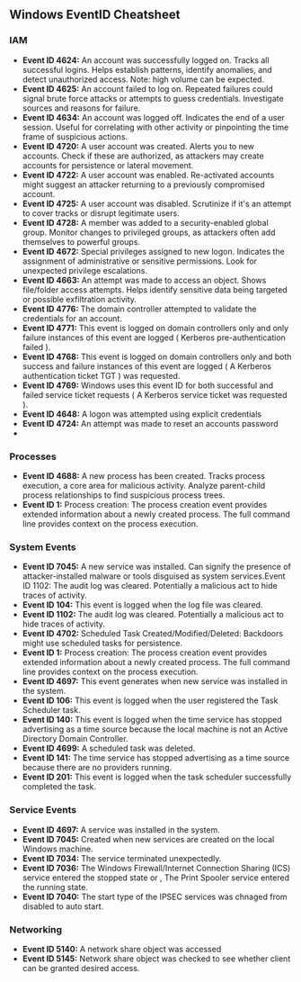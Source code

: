 ## Windows EventID Cheatsheet

### IAM
- **Event ID 4624:** An account was successfully logged on. Tracks all successful logins. Helps establish patterns, identify anomalies, and detect unauthorized access. Note: high volume can be expected.
- **Event ID 4625:** An account failed to log on. Repeated failures could signal brute force attacks or attempts to guess credentials. Investigate sources and reasons for failure.
- **Event ID 4634:** An account was logged off. Indicates the end of a user session. Useful for correlating with other activity or pinpointing the time frame of suspicious actions.
- **Event ID 4720:** A user account was created. Alerts you to new accounts. Check if these are authorized, as attackers may create accounts for persistence or lateral movement.
- **Event ID 4722:** A user account was enabled. Re-activated accounts might suggest an attacker returning to a previously compromised account.
- **Event ID 4725:** A user account was disabled. Scrutinize if it's an attempt to cover tracks or disrupt legitimate users.
- **Event ID 4728:** A member was added to a security-enabled global group. Monitor changes to privileged groups, as attackers often add themselves to powerful groups.
- **Event ID 4672:** Special privileges assigned to new logon. Indicates the assignment of administrative or sensitive permissions. Look for unexpected privilege escalations.
- **Event ID 4663:** An attempt was made to access an object. Shows file/folder access attempts. Helps identify sensitive data being targeted or possible exfiltration activity.
- **Event ID 4776:** The domain controller attempted to validate the credentials for an account.
- **Event ID 4771:** This event is logged on domain controllers only and only failure instances of this event are logged ( Kerberos pre-authentication failed ).
- **Event ID 4768:** This event is logged on domain controllers only and both success and failure instances of this event are logged ( A Kerberos authentication ticket TGT ) was requested.
- **Event ID 4769:** Windows uses this event ID for both successful and failed service ticket requests ( A Kerberos service ticket was requested ).
- **Event ID 4648:** A logon was attempted using explicit credentials
- **Event ID 4724:** An attempt was made to reset an accounts password
- 
### Processes
- **Event ID 4688:** A new process has been created. Tracks process execution, a core area for malicious activity. Analyze parent-child process relationships to find suspicious process trees.
- **Event ID 1:** Process creation: The process creation event provides extended information about a newly created process. The full command line provides context on the process execution. 

### System Events
- **Event ID 7045:** A new service was installed. Can signify the presence of attacker-installed malware or tools disguised as system services.Event ID 1102: The audit log was cleared. Potentially a malicious act to hide traces of activity.
- **Event ID 104:** This event is logged when the log file was cleared.
- **Event ID 1102:** The audit log was cleared. Potentially a malicious act to hide traces of activity.
- **Event ID 4702:** Scheduled Task Created/Modified/Deleted: Backdoors might use scheduled tasks for persistence.
- **Event ID 1:** Process creation: The process creation event provides extended information about a newly created process. The full command line provides context on the process execution. 
- **Event ID 4697:** This event generates when new service was installed in the system.
- **Event ID 106:** This event is logged when the user registered the Task Scheduler task.
- **Event ID 140:** This event is logged when the time service has stopped advertising as a time source because the local machine is not an Active Directory Domain Controller.
- **Event ID 4699:** A scheduled task was deleted.
- **Event ID 141:** The time service has stopped advertising as a time source because there are no providers running.
- **Event ID 201:** This event is logged when the task scheduler successfully completed the task.

### Service Events
- **Event ID 4697:** A service was installed in the system.
- **Event ID 7045:** Created when new services are created on the local Windows machine.
- **Event ID 7034:** The service terminated unexpectedly.
- **Event ID 7036:** The Windows Firewall/Internet Connection Sharing (ICS) service entered the stopped state or , The Print Spooler service entered the running state.
- **Event ID 7040:** The start type of the IPSEC services was chnaged from disabled to auto start.

### Networking
- **Event ID 5140:** A network share object was accessed
- **Event ID 5145:** Network share object was checked to see whether client can be granted desired access.



